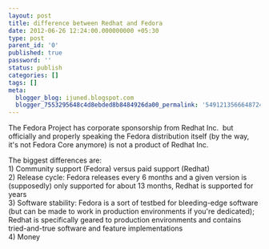 ```yaml
---
layout: post
title: difference between Redhat and Fedora
date: 2012-06-26 12:24:00.000000000 +05:30
type: post
parent_id: '0'
published: true
password: ''
status: publish
categories: []
tags: []
meta:
  blogger_blog: ijuned.blogspot.com
  blogger_7553295648c4d8ebded8b8484926da00_permalink: '549121356664872454'
---
```

<div dir="ltr" style="text-align:left;">
<div>The Fedora Project has corporate sponsorship from Redhat Inc.  but  officially and properly speaking the Fedora distribution itself (by the  way, it's not <span class="IL_AD" id="IL_AD1">Fedora Core<span class="IL_AD_ICON"></span></span> anymore) is not a product of Redhat Inc.</p>
<p>The biggest <span class="IL_AD" id="IL_AD6">differences<span class="IL_AD_ICON"></span></span> are:<br />1) Community support (Fedora) <span class="IL_AD" id="IL_AD4">versus<span class="IL_AD_ICON"></span></span> paid support (Redhat)<br />2) Release cycle: Fedora releases every 6 months and a given version is (supposedly) only <span class="IL_AD" id="IL_AD2">supported<span class="IL_AD_ICON"></span></span> for about 13 months, Redhat is supported for years<br />3)  Software stability: Fedora is a sort of testbed for bleeding-edge  software (but can be made to work in production environments if you're <span class="IL_AD" id="IL_AD5">dedicated<span class="IL_AD_ICON"></span></span>); Redhat is specifically geared to production environments and contains tried-and-true software and feature implementations<br />4) Money</div>
</div>
